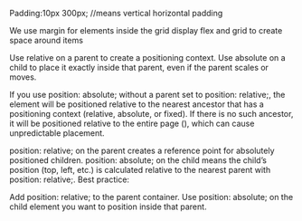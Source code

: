 Padding:10px 300px;
//means vertical horizontal padding

We use margin for elements inside the grid display flex and grid to create space around items

Use relative on a parent to create a positioning context.
Use absolute on a child to place it exactly inside that parent, even if the parent scales or moves.

If you use position: absolute; without a parent set to position: relative;, the element will be positioned relative to the nearest ancestor that has a positioning context (relative, absolute, or fixed).
If there is no such ancestor, it will be positioned relative to the entire page (<body>), which can cause unpredictable placement.

position: relative; on the parent creates a reference point for absolutely positioned children.
position: absolute; on the child means the child’s position (top, left, etc.) is calculated relative to the nearest parent with position: relative;.
Best practice:

Add position: relative; to the parent container.
Use position: absolute; on the child element you want to position inside that parent.